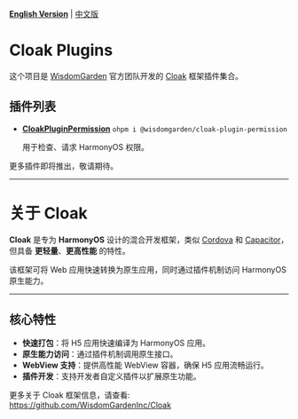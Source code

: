 [**English Version**](./README-EN.md) | [中文版](./README.md)

# Cloak Plugins

这个项目是 [WisdomGarden](https://tronclass.com.cn/) 官方团队开发的 [Cloak](https://github.com/WisdomGardenInc/Cloak) 框架插件集合。

## 插件列表

- **[CloakPluginPermission](./plugins/CloakPluginPermission/README.md)** `ohpm i @wisdomgarden/cloak-plugin-permission`
  
  用于检查、请求 HarmonyOS 权限。


更多插件即将推出，敬请期待。

---

# 关于 **Cloak**

**Cloak** 是专为 **HarmonyOS** 设计的混合开发框架，类似 [Cordova](https://cordova.apache.org/) 和 [Capacitor](https://capacitorjs.com/)，但具备 **更轻量**、**更高性能** 的特性。

该框架可将 Web 应用快速转换为原生应用，同时通过插件机制访问 HarmonyOS 原生能力。

---

## 核心特性

- **快速打包**：将 H5 应用快速编译为 HarmonyOS 应用。
- **原生能力访问**：通过插件机制调用原生接口。
- **WebView 支持**：提供高性能 WebView 容器，确保 H5 应用流畅运行。
- **插件开发**：支持开发者自定义插件以扩展原生功能。

更多关于 Cloak 框架信息，请查看: https://github.com/WisdomGardenInc/Cloak